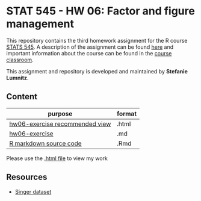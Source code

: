 # STAT 545 - HW 06: Factor and figure management

This repository contains the third homework assignment for the R course [STATS 545](http://stat545.com). A description of the assignment can be found [here](http://stat545.com/Classroom/assignments/hw06/hw06.html) and important information about the course can be found in the [course classroom](http://stat545.com/Classroom/).

This assignment and repository is developed and maintained by **Stefanie Lumnitz**.

## Content

purpose | format
---------|--------
[hw06-exercise recommended view](https://slumnitz.github.io/STAT547_participation/) | .html
[hw06-exercise](https://github.com/STAT545-UBC-students/hw06-slumnitz/blob/master/hw06-exercise.md) | .md
[R markdown source code](https://github.com/STAT545-UBC-students/hw05-slumnitz/blob/master/hw05-exercise.Rmd) | .Rmd

Please use the [.html file](https://slumnitz.github.io/STAT547_participation/) to view my work

## Resources

* [Singer dataset](https://github.com/JoeyBernhardt/singer)